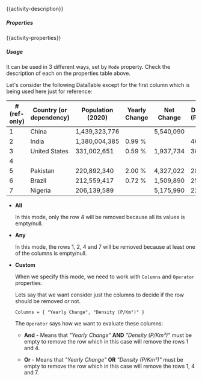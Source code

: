{{activity-description}}

<div class="data-table-sprite remove-empty-rows"></div>

##### Properties

{{activity-properties}}

##### Usage

It can be used in 3 different ways, set by `Mode` property. 
Check the description of each on the properties table above.

Let's consider the following DataTable except for the first column which is being used here just for reference:

| \# (ref-only) | Country (or dependency) | Population (2020) | Yearly Change | Net Change | Density (P/Km²) |
| ------------- | ----------------------- | ----------------- | ------------- | ---------- | --------------- |
| 1             | China                   | 1,439,323,776     |               | 5,540,090  |                 |
| 2             | India                   | 1,380,004,385     | 0.99 %        |            | 464             |
| 3             | United States           | 331,002,651       | 0.59 %        | 1,937,734  | 36              |
| 4             |                         |                   |               |            |                 |
| 5             | Pakistan                | 220,892,340       | 2.00 %        | 4,327,022  | 287             |
| 6             | Brazil                  | 212,559,417       | 0.72 %        | 1,509,890  | 25              |
| 7             | Nigeria                 | 206,139,589       |               | 5,175,990  | 226             |

- **All**

    In this mode, only the row 4 will be removed because all its values is empty/null.

- **Any**
  
    In this mode, the rows 1, 2, 4 and 7 will be removed because at least one of the columns is empty/null.

- **Custom**
  
    When we specify this mode, we need to work with `Columns` and `Operator` properties.

    Lets say that we want consider just the columns to decide if the row should be removed or not.

    `Columns = { "Yearly Change", "Density (P/Km²)" }`

    The `Operator` says how we want to evaluate these columns:

    - **And** - Means that *"Yearly Change"* **AND** *"Density (P/Km²)"* must be empty to remove the row which in this case will remove the rows 1 and 4.

    - **Or** - Means that *"Yearly Change"* **OR** *"Density (P/Km²)"* must be empty to remove the row which in this case will remove the rows 1, 4 and 7.


